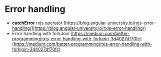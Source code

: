 # Error handling

* **catchError** rxjs operator [https://blog.angular-university.io/rxjs-error-handling/](https://blog.angular-university.io/rxjs-error-handling/)
* Error handling with forkJoin [https://medium.com/better-programming/rxjs-error-handling-with-forkjoin-3d4027df70fc](https://medium.com/better-programming/rxjs-error-handling-with-forkjoin-3d4027df70fc)

